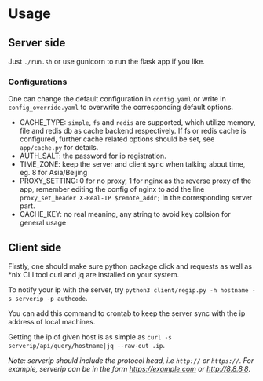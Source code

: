 # Usage

## Server side

Just `./run.sh` or use gunicorn to run the flask app if you like.

### Configurations

One can change the default configuration in `config.yaml` or write in `config_override.yaml` to overwrite the corresponding default options.

* CACHE_TYPE: `simple`, `fs` and `redis` are supported, which utilize memory, file and redis db as cache backend respectively. If fs or redis cache is configured, further cache related options should be set, see `app/cache.py` for details.
* AUTH_SALT: the password for ip registration.
* TIME_ZONE: keep the server and client sync when talking about time, eg. 8 for Asia/Beijing
* PROXY_SETTING: 0 for no proxy, 1 for nginx as the reverse proxy of the app, remember editing the config of nginx to add the line `proxy_set_header X-Real-IP $remote_addr;` in the corresponding server part.
* CACHE_KEY: no real meaning, any string to avoid key collsion for general usage

## Client side

Firstly, one should make sure python package click and requests as well as *nix CLI tool curl and jq are installed on your system.

To notify your ip with the server, try `python3 client/regip.py -h hostname -s serverip -p authcode`.

You can add this command to crontab to keep the server sync with the ip address of local machines.

Getting the ip of given host is as simple as `curl -s serverip/api/query/hostname|jq --raw-out .ip`.

*Note: serverip should include the protocol head, i.e `http://` or `https://`. For example, serverip can be in the form https://example.com or http://8.8.8.8*.